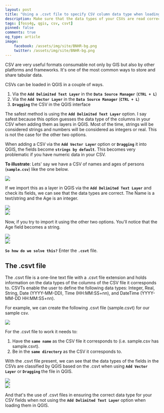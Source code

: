 ```yaml
---
layout: post
title: "Using a .csvt file to specify CSV column data type when loading a CSV in QGIS"
description: Make sure that the data types of your CSVs are read correctly by QGIS when using Add Vector Layer or dragging the data into QGIS.
tags: [foss4g, qgis, csv, csvt]
pinned: false
comments: true
og_type: article
image:
    facebook: /assets/img/site/BNHR-bg.png
    twitter: /assets/img/site/BNHR-bg.png
---
```


CSV are very useful formats consumable not only by GIS but also by other platforms and frameworks. It's one of the most common ways to store and share tabular data.

CSVs can be loaded in QGIS in a couple of ways.
1. Via the **```Add Delimited Text Layer```** in the **```Data Source Manager```** (**```CTRL + L```**)
2. Via the **```Add Vector Layer```** in the **```Data Source Manager```** (**```CTRL + L```**)
3. **```Dragging```** the CSV in the QGIS interface

The safest method is using the **```Add Delimited Text Layer```** option. I say safest because this option guesses the data type of the columns in your CSV when adding them as layers in QGIS. Most of the time, strings will be considered strings and numbers will be considered as integers or real. This is not the case for the other two options.

When adding a CSV via the **```Add Vector Layer```** option or **```Dragging```** it into QGIS, the fields become **```strings by default```**. This becomes very problematic if you have numeric data in your CSV.

**To illustrate**: Lets' say we have a CSV of names and ages of persons (**```sample.csv```**) like the one below.

<div class="col-lg-12 img-container"><img class="img-fluid post-img img-shadow" src="{{ site.baseurl }}/assets/img/posts/2018-08-07-specifying-csv-data-types-using-a-csvt-file/samplecsv.png"></div>

If we import this as a layer in QGIS via the **```Add Delimited Text Layer```** and check its fields, we can see that the data types are correct. The Name is a text/string and the Age is an integer.

<div class="col-lg-12 img-container"><img class="img-fluid post-img img-shadow" src="{{ site.baseurl }}/assets/img/posts/2018-08-07-specifying-csv-data-types-using-a-csvt-file/dsm-input.png"></div>
<div class="col-lg-12 img-container"><img class="img-fluid post-img img-shadow" src="{{ site.baseurl }}/assets/img/posts/2018-08-07-specifying-csv-data-types-using-a-csvt-file/dsm-fields.png"></div>

Now, if you try to import it using the other two options. You'll notice that the Age field becomes a string.

<div class="col-lg-12 img-container"><img class="img-fluid post-img img-shadow" src="{{ site.baseurl }}/assets/img/posts/2018-08-07-specifying-csv-data-types-using-a-csvt-file/vect-input.gif"></div>

<div class="col-lg-12 img-container"><img class="img-fluid post-img img-shadow" src="{{ site.baseurl }}/assets/img/posts/2018-08-07-specifying-csv-data-types-using-a-csvt-file/sampcsv.gif"></div>

**```So how do we solve this?```** Enter the **```.csvt```** file.

## The .csvt file
The .csvt file is a one-line text file with a .csvt file extension and holds information on the data types of the columns of the CSV file it corresponds to. CSVTs enable the user to define the following data types: Integer, Real, String, Date (YYYY-MM-DD), Time (HH:MM:SS+nn), and DateTime (YYYY-MM-DD HH:MM:SS+nn).

For example, we can create the following .csvt file (sample.csvt) for our sample csv.
<div class="col-lg-12 img-container"><img class="img-fluid post-img img-shadow" src="{{ site.baseurl }}/assets/img/posts/2018-08-07-specifying-csv-data-types-using-a-csvt-file/samplecsvt.png"></div>

For the .csvt file to work it needs to:
1. Have the **```same name```** as the CSV file it corresponds to (i.e. sample.csv has sample.csvt).
2. Be in the **```same directory```** as the CSV it corresponds to.

With the .csvt file present, we can see that the data types of the fields in the CSVs are classified by QGIS based on the .csvt when using **```Add Vector Layer```** or **```Dragging```** the file in QGIS.

<div class="col-lg-12 img-container"><img class="img-fluid post-img img-shadow" src="{{ site.baseurl }}/assets/img/posts/2018-08-07-specifying-csv-data-types-using-a-csvt-file/vect-input-csvt.gif"></div>

<div class="col-lg-12 img-container"><img class="img-fluid post-img img-shadow" src="{{ site.baseurl }}/assets/img/posts/2018-08-07-specifying-csv-data-types-using-a-csvt-file/drag-input-csvt.gif"></div>

And that's the use of .csvt files in ensuring the correct data type for your CSV fields when not using the **```Add Delimited Text Layer```** option when loading them in QGIS.
